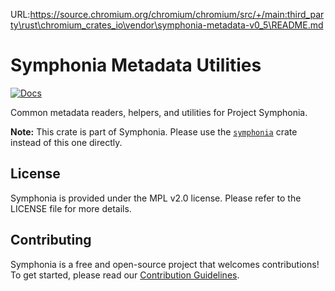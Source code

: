 URL:https://source.chromium.org/chromium/chromium/src/+/main:third_party\rust\chromium_crates_io\vendor\symphonia-metadata-v0_5\README.md
# Symphonia Metadata Utilities

[![Docs](https://docs.rs/symphonia-metadata/badge.svg)](https://docs.rs/symphonia-metadata)

Common metadata readers, helpers, and utilities for Project Symphonia.

**Note:** This crate is part of Symphonia. Please use the [`symphonia`](https://crates.io/crates/symphonia) crate instead of this one directly.

## License

Symphonia is provided under the MPL v2.0 license. Please refer to the LICENSE file for more details.

## Contributing

Symphonia is a free and open-source project that welcomes contributions! To get started, please read our [Contribution Guidelines](https://github.com/pdeljanov/Symphonia/tree/master/CONTRIBUTING.md).
